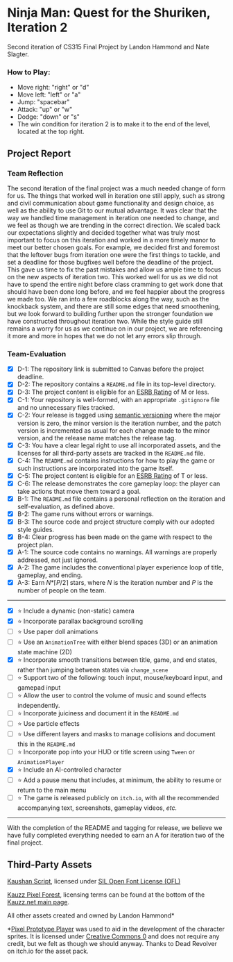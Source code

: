 # Ninja Man: Quest for the Shuriken, Iteration 2
Second iteration of CS315 Final Project by Landon Hammond and Nate Slagter.

### How to Play: 
* Move right: "right" or "d"  
* Move left: "left" or "a"  
* Jump: "spacebar"
* Attack: "up" or "w"
* Dodge: "down" or "s"
* The win condition for iteration 2 is to make it to the end of the level, located at the top right.
## Project Report
### Team Reflection

The second iteration of the final project was a much needed change of form for us.
The things that worked well in iteration one still apply, such as strong and civil communication about game functionality and design choice, as well as the ability to use Git to our mutual advantage.
It was clear that the way we handled time management in iteration one needed to change, and we feel as though we are trending in the correct direction. 
We scaled back our expectations slightly and decided together what was truly most important to focus on this iteration and worked in a more timely manor to meet our better chosen goals.
For example, we decided first and foremost that the leftover bugs from iteration one were the first things to tackle, and set a deadline for those bugfixes well before the deadline of the project. 
This gave us time to fix the past mistakes and allow us ample time to focus on the new aspects of iteration two.
This worked well for us as we did not have to spend the entire night before class cramming to get work done that should have been done long before, and we feel happier about the progress we made too.
We ran into a few roadblocks along the way, such as the knockback system, and there are still some edges that need smoothening, but we look forward to building further upon the stronger foundation we have constructed throughout iteration two.
While the style guide still remains a worry for us as we continue on in our project, we are referencing it more and more in hopes that we do not let any errors slip through.


### Team-Evaluation
- [X] D-1: The repository link is submitted to Canvas before the project deadline.
- [X] D-2: The repository contains a <code>README.md</code> file in its top-level directory.
- [X] D-3: The project content is eligible for an <a href="https://www.esrb.org/ratings-guide/">ESRB Rating</a> of M or less.
- [X] C-1: Your repository is well-formed, with an appropriate <code>.gitignore</code> file and no unnecessary files tracked.
- [X] C-2: Your release is tagged using <a href="https://semver.org/">semantic versioning</a> where the major version is zero, the minor version is the iteration number, and the patch version is incremented as usual for each change made to the minor version, and the release name matches the release tag.
- [X] C-3: You have a clear legal right to use all incorporated assets, and the licenses for all third-party assets are tracked in the <code>README.md</code> file.
- [X] C-4: The <code>README.md</code> contains instructions for how to play the game or such instructions are incorporated into the game itself.
- [X] C-5: The project content is eligible for an <a href="https://www.esrb.org/ratings-guide/">ESRB Rating</a> of T or less.
- [X] C-6: The release demonstrates the core gameplay loop: the player can take actions that move them toward a goal.
- [X] B-1: The <code>README.md</code> file contains a personal reflection on the iteration and self-evaluation, as defined above.
- [X] B-2: The game runs without errors or warnings.
- [X] B-3: The source code and project structure comply with our adopted style guides.
- [X] B-4: Clear progress has been made on the game with respect to the project plan.
- [X] A-1: The source code contains no warnings. All warnings are properly addressed, not just ignored.
- [X] A-2: The game includes the conventional player experience loop of title, gameplay, and ending.
- [X] A-3: Earn <em>N</em>*&lceil;<em>P</em>/2&rceil; stars, where <em>N</em> is the iteration number and <em>P</em> is the number of people on the team.
***
- [X] ⭐ Include a dynamic (non-static) camera
- [X] ⭐ Incorporate parallax background scrolling
- [ ] ⭐ Use paper doll animations
- [ ] ⭐ Use an <code>AnimationTree</code> with either blend spaces (3D) or an animation state machine (2D)
- [X] ⭐ Incorporate smooth transitions between title, game, and end states, rather than jumping between states via <code>change_scene</code>
- [ ] ⭐ Support two of the following: touch input, mouse/keyboard input, and gamepad input
- [ ] ⭐ Allow the user to control the volume of music and sound effects independently.
- [ ] ⭐ Incorporate juiciness and document it in the <code>README.md</code>
- [ ] ⭐ Use particle effects
- [ ] ⭐ Use different layers and masks to manage collisions and document this in the <code>README.md</code>
- [ ] ⭐ Incorporate pop into your HUD or title screen using <code>Tween</code> or <code>AnimationPlayer</code>
- [X] ⭐ Include an AI-controlled character
- [ ] ⭐ Add a pause menu that includes, at minimum, the ability to resume or return to the main menu
- [ ] ⭐ The game is released publicly on <code>itch.io</code>, with all the recommended accompanying text, screenshots, gameplay videos, <i>etc.</i>

***
With the completion of the README and tagging for release, we believe we have fully completed everything needed to earn an A for iteration two of the final project.
## Third-Party Assets
[Kaushan Script](https://fonts.google.com/specimen/Kaushan+Script?query=kaushan), licensed under [SIL Open Font License (OFL)](https://scripts.sil.org/cms/scripts/page.php?site_id=nrsi&id=OFL)

[Kauzz Pixel Forest](https://kauzz.net/2020/01/26/pixelforest/), licensing terms can be found at the bottom of the [Kauzz.net main page](https://kauzz.net/).

All other assets created and owned by Landon Hammond*

*[Pixel Prototype Player](https://deadrevolver.itch.io/pixel-prototype-player-sprites?download) was used to aid in the development of the character sprites. It is licensed under [Creative Commons 0](https://creativecommons.org/publicdomain/zero/1.0/) and does not require any credit, but we felt as though we should anyway. Thanks to Dead Revolver on itch.io for the asset pack.
